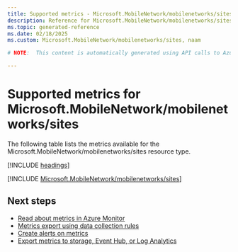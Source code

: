 ```yaml
---
title: Supported metrics - Microsoft.MobileNetwork/mobilenetworks/sites
description: Reference for Microsoft.MobileNetwork/mobilenetworks/sites metrics in Azure Monitor.
ms.topic: generated-reference
ms.date: 02/18/2025
ms.custom: Microsoft.MobileNetwork/mobilenetworks/sites, naam

# NOTE:  This content is automatically generated using API calls to Azure. Any edits made on these files will be overwritten in the next run of the script. 

---
```


  
# Supported metrics for Microsoft.MobileNetwork/mobilenetworks/sites
  
The following table lists the metrics available for the Microsoft.MobileNetwork/mobilenetworks/sites resource type.  
  
  
[!INCLUDE [headings](~/reusable-content/ce-skilling/azure/includes/azure-monitor/reference/metrics/metrics-headings.md)]  
  
 

[!INCLUDE [Microsoft.MobileNetwork/mobilenetworks/sites](~/reusable-content/ce-skilling/azure/includes/azure-monitor/reference/metrics/microsoft-mobilenetwork-mobilenetworks-sites-metrics-include.md)]  



## Next steps

- [Read about metrics in Azure Monitor](/azure/azure-monitor/data-platform)
- [Metrics export using data collection rules](/azure/azure-monitor/essentials/data-collection-metrics)
- [Create alerts on metrics](/azure/azure-monitor/alerts/alerts-overview)
- [Export metrics to storage, Event Hub, or Log Analytics](/azure/azure-monitor/essentials/platform-logs-overview)
